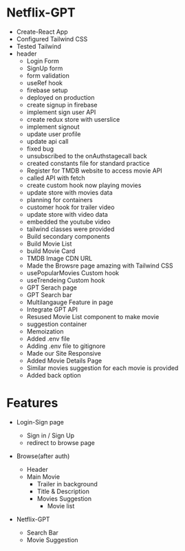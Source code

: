 # Netflix-GPT 

- Create-React App
- Configured Tailwind CSS
- Tested Tailwind
- header
  - Login Form
  - SignUp form
  - form validation
  - useRef hook
  - firebase setup
  - deployed on production
  - create signup in firebase
  - implement sign user API
  - create redux store with userslice
  - implement signout
  - update user profile
  - update api call
  - fixed bug
  - unsubscribed to the onAuthstagecall back
  - created constants file for standard practice
  - Register for TMDB website to access movie API
  - called API with fetch
  - create custom hook now playing movies
  - update store with movies data
  - planning for containers
  - customer hook for trailer video
  - update store with video data
  - embedded the youtube video
  - tailwind classes were provided
  - Build secondary components
  - Build Movie List
  - build Movie Card
  - TMDB Image CDN URL
  - Made the Browsre page amazing with Tailwind CSS
  - usePopularMovies Custom hook
  - useTrendeing Custom hook
  - GPT Serach page
  - GPT Search bar
  - Multilangauge Feature in page
  - Integrate GPT API
  - Resused Movie List component to make movie   
  - suggestion container
  - Memoization
  - Added .env file
  - Adding .env file to gitignore
  - Made our Site Responsive
  - Added Movie Details Page
  - Similar movies suggestion for each movie is provided
  - Added back option
# Features

- Login-Sign page
  - Sign in / Sign Up
  - redirect to browse page

- Browse(after auth)
  - Header
  - Main Movie
    - Trailer in background
    - Title & Description
    - Movies Suggestion
      - Movie list

- Netflix-GPT
  - Search Bar
  - Movie Suggestion
